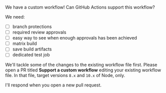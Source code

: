 We have a custom workflow! Can GitHub Actions support this workflow?

We need:
- [ ] branch protections
- [ ] required review approvals
- [ ] easy way to see when enough approvals has been achieved
- [ ] matrix build
- [ ] save build artifacts
- [ ] dedicated test job

We'll tackle some of the changes to the existing workflow file first. Please open a PR titled **Support a custom workflow** editing your existing workflow file. In that file, target versions `8.x` and `10.x` of Node, only.

I'll respond when you open a new pull request. 